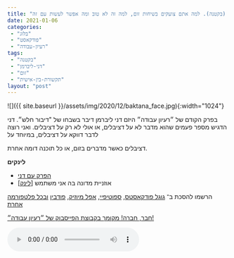 ```yaml
---
title: "רעיון 12 (בקטנה). למה אתם צועקים בשיחות זום, למה זה לא טוב ומה אפשר לעשות עם זה?"
date: 2021-01-06
categories: 
 - "בלוג"
 - "פודקאסט"
 - "רעיון-עבודה"
tags: 
 - "בקטנה"
 - "דני-ליברמן"
 - "זום"
 - "תקשורת-בין-אישית"
layout: "post"
---
```


![]({{ site.baseurl }}/assets/img/2020/12/baktana_face.jpg){:width="1024"}

בפרק הקודם של ״רעיון עבודה״ היזם דני ליברמן דיבר בשבחו של "דיבור חלש״. דני הדגיש מספר פעמים שהוא מדבר לא על דציבלים, או אולי לא רק על דציבלים. ואני רוצה לדבר דווקא על דציבלים, במיוחד על 

דציבלים כאשר מדברים בזום, או כל תוכנה דומה אחרת. 

**לינקים**

* [הפרק עם דני](https://he.gorelik.net/2021/01/05/%D7%A8%D7%A2%D7%99%D7%95%D7%9F-10-%D7%9C%D7%9E%D7%94-%D7%B4%D7%9C%D7%93%D7%91%D7%A8-%D7%97%D7%9C%D7%A9%D7%B4-%D7%98%D7%95%D7%91-%D7%9C%D7%A2%D7%91%D7%95%D7%93%D7%AA-%D7%A6%D7%95%D7%95%D7%AA-%D7%95/)  
* אוזניית מדונה בה אני משתמש [[לינק](https://www.amazon.com/gp/product/B00D4LBOV6/)]

הרשמו להסכת ב־ [גוגל פודקאסטס](https://podcasts.google.com/feed/aHR0cHM6Ly9mZWVkLnBvZGJlYW4uY29tL2JvcmlzZ29yZWxpa3BoZC9mZWVkLnhtbA), [ספוטיפיי](https://open.spotify.com/show/51XJ9Wd4A5xL1IfU0wHT2Y), [אפל מיוזיק](https://podcasts.apple.com/il/podcast/%D7%A8%D7%A2%D7%99%D7%95%D7%9F-%D7%A2%D7%91%D7%95%D7%93%D7%94-%D7%A0%D7%99%D7%94%D7%95%D7%9C-%D7%A9%D7%95%D7%95%D7%A7-%D7%A7%D7%A8%D7%99%D7%99%D7%A8%D7%94/id1542636914), [פודבין](https://borisgorelikphd.podbean.com/) [ובכל פלטפורמה אחרת](https://feed.podbean.com/borisgorelikphd/feed.xml)

[חבר, חברה! מקומך בקבוצת הפייסבוק של ״רעיון עבודה״!](https://www.facebook.com/reayonavodapodcast)

<audio controls src="https://mcdn.podbean.com/mf/web/p28axp/12_ktana.mp3" class=" wp-block-audio"></audio>
